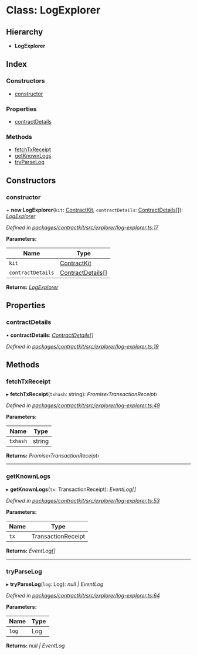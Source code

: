 # Class: LogExplorer

## Hierarchy

* **LogExplorer**

## Index

### Constructors

* [constructor](_contractkit_src_explorer_log_explorer_.logexplorer.md#constructor)

### Properties

* [contractDetails](_contractkit_src_explorer_log_explorer_.logexplorer.md#contractdetails)

### Methods

* [fetchTxReceipt](_contractkit_src_explorer_log_explorer_.logexplorer.md#fetchtxreceipt)
* [getKnownLogs](_contractkit_src_explorer_log_explorer_.logexplorer.md#getknownlogs)
* [tryParseLog](_contractkit_src_explorer_log_explorer_.logexplorer.md#tryparselog)

## Constructors

###  constructor

\+ **new LogExplorer**(`kit`: [ContractKit](_contractkit_src_kit_.contractkit.md), `contractDetails`: [ContractDetails](../interfaces/_contractkit_src_explorer_base_.contractdetails.md)[]): *[LogExplorer](_contractkit_src_explorer_log_explorer_.logexplorer.md)*

*Defined in [packages/contractkit/src/explorer/log-explorer.ts:17](https://github.com/celo-org/celo-monorepo/blob/master/packages/contractkit/src/explorer/log-explorer.ts#L17)*

**Parameters:**

Name | Type |
------ | ------ |
`kit` | [ContractKit](_contractkit_src_kit_.contractkit.md) |
`contractDetails` | [ContractDetails](../interfaces/_contractkit_src_explorer_base_.contractdetails.md)[] |

**Returns:** *[LogExplorer](_contractkit_src_explorer_log_explorer_.logexplorer.md)*

## Properties

###  contractDetails

• **contractDetails**: *[ContractDetails](../interfaces/_contractkit_src_explorer_base_.contractdetails.md)[]*

*Defined in [packages/contractkit/src/explorer/log-explorer.ts:19](https://github.com/celo-org/celo-monorepo/blob/master/packages/contractkit/src/explorer/log-explorer.ts#L19)*

## Methods

###  fetchTxReceipt

▸ **fetchTxReceipt**(`txhash`: string): *Promise‹TransactionReceipt›*

*Defined in [packages/contractkit/src/explorer/log-explorer.ts:49](https://github.com/celo-org/celo-monorepo/blob/master/packages/contractkit/src/explorer/log-explorer.ts#L49)*

**Parameters:**

Name | Type |
------ | ------ |
`txhash` | string |

**Returns:** *Promise‹TransactionReceipt›*

___

###  getKnownLogs

▸ **getKnownLogs**(`tx`: TransactionReceipt): *EventLog[]*

*Defined in [packages/contractkit/src/explorer/log-explorer.ts:53](https://github.com/celo-org/celo-monorepo/blob/master/packages/contractkit/src/explorer/log-explorer.ts#L53)*

**Parameters:**

Name | Type |
------ | ------ |
`tx` | TransactionReceipt |

**Returns:** *EventLog[]*

___

###  tryParseLog

▸ **tryParseLog**(`log`: Log): *null | EventLog*

*Defined in [packages/contractkit/src/explorer/log-explorer.ts:64](https://github.com/celo-org/celo-monorepo/blob/master/packages/contractkit/src/explorer/log-explorer.ts#L64)*

**Parameters:**

Name | Type |
------ | ------ |
`log` | Log |

**Returns:** *null | EventLog*
